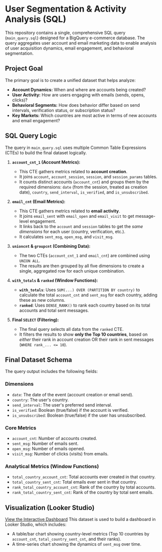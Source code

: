 # User Segmentation & Activity Analysis (SQL)

This repository contains a single, comprehensive SQL query (`main_query.sql`) designed for a BigQuery e-commerce database. The query aggregates user account and email marketing data to enable analysis of user acquisition dynamics, email engagement, and behavioral segmentation.

## Project Goal

The primary goal is to create a unified dataset that helps analyze:
* **Account Dynamics:** When and where are accounts being created?
* **User Activity:** How are users engaging with emails (sends, opens, clicks)?
* **Behavioral Segments:** How does behavior differ based on send intervals, verification status, or subscription status?
* **Key Markets:** Which countries are most active in terms of new accounts and email engagement?

## SQL Query Logic

The query in `main_query.sql` uses multiple Common Table Expressions (CTEs) to build the final dataset logically.

1.  **`account_cnt_1` (Account Metrics):**
    * This CTE gathers metrics related to **account creation**.
    * It joins `account`, `account_session`, `session`, and `session_params` tables.
    * It counts distinct accounts (`account_cnt`) and groups them by the required dimensions: `date` (from the session, treated as creation date), `country`, `send_interval`, `is_verified`, and `is_unsubscribed`.

2.  **`email_cnt` (Email Metrics):**
    * This CTE gathers metrics related to **email activity**.
    * It joins `email_sent` with `email_open` and `email_visit` to get message-level engagement.
    * It links back to the `account` and `session` tables to get the *same dimensions* for each user (country, verification, etc.).
    * It calculates `sent_msg`, `open_msg`, and `visit_msg`.

3.  **`unioncnt` & `groupcnt` (Combining Data):**
    * The two CTEs (`account_cnt_1` and `email_cnt`) are combined using `UNION ALL`.
    * The results are then grouped by all five dimensions to create a single, aggregated row for each unique combination.

4.  **`with_totals` & `ranked` (Window Functions):**
    * **`with_totals`**: Uses `SUM(...) OVER (PARTITION BY country)` to calculate the total `account_cnt` and `sent_msg` for each country, adding these as new columns.
    * **`ranked`**: Uses `DENSE_RANK()` to rank each country based on its total accounts and total sent messages.

5.  **Final `SELECT` (Filtering):**
    * The final query selects all data from the `ranked` CTE.
    * It filters the results to show **only the Top 10 countries**, based on *either* their rank in account creation OR their rank in sent messages (`WHERE rank_... <= 10`).

## Final Dataset Schema

The query output includes the following fields:

### Dimensions
* `date`: The date of the event (account creation or email send).
* `country`: The user's country.
* `send_interval`: The user's preferred send interval.
* `is_verified`: Boolean (true/false) if the account is verified.
* `is_unsubscribed`: Boolean (true/false) if the user has unsubscribed.

### Core Metrics
* `account_cnt`: Number of accounts created.
* `sent_msg`: Number of emails sent.
* `open_msg`: Number of emails opened.
* `visit_msg`: Number of clicks (visits) from emails.

### Analytical Metrics (Window Functions)
* `total_country_account_cnt`: Total accounts ever created in that country.
* `total_country_sent_cnt`: Total emails ever sent in that country.
* `rank_total_country_account_cnt`: Rank of the country by total accounts.
* `rank_total_country_sent_cnt`: Rank of the country by total sent emails.

##  Visualization (Looker Studio)
[ View the Interactive Dashboard](https://lookerstudio.google.com/reporting/b57d352e-f879-4fe1-bfbd-8d93d63d31c0)
This dataset is used to build a dashboard in Looker Studio, which includes:
* A table/bar chart showing country-level metrics (Top 10 countries by `account_cnt`, `total_country_sent_cnt`, and their ranks).
* A time-series chart showing the dynamics of `sent_msg` over time.
